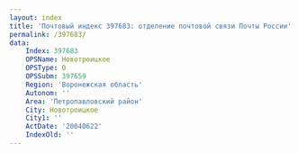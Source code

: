 ```yaml
---
layout: index
title: 'Почтовый индекс 397683: отделение почтовой связи Почты России'
permalink: /397683/
data:
    Index: 397683
    OPSName: Новотроицкое
    OPSType: О
    OPSSubm: 397659
    Region: 'Воронежская область'
    Autonom: ''
    Area: 'Петропавловский район'
    City: Новотроицкое
    City1: ''
    ActDate: '20040622'
    IndexOld: ''
---
```

